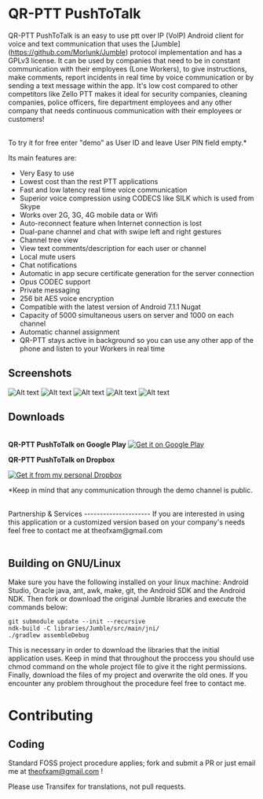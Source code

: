 QR-PTT PushToTalk
=======

QR-PTT PushToTalk is an easy to use ptt over IP (VoIP) Android client for voice and text communication that uses the [Jumble] (https://github.com/Morlunk/Jumble) protocol implementation and has a GPLv3 license. It can be used by companies that need to be in constant communication with their employees (Lone Workers), to give instructions, make comments, report incidents in real time by voice communication or by sending a text message within the app. It's low cost compared to other competitors like Zello PTT makes it ideal for security companies, cleaning companies, police officers, fire department employees and any other company that needs continuous communication with their employees or customers!

<br/>To try it for free enter "demo" as User ID and leave User PIN field empty.*

Its main features are:
- Very Easy to use
- Lowest cost than the rest PTT applications
- Fast and low latency real time voice communication
- Superior voice compression using CODECS like SILK which is used from Skype
- Works over 2G, 3G, 4G mobile data or Wifi
- Auto-reconnect feature when Internet connection is lost
- Dual-pane channel and chat with swipe left and right gestures
- Channel tree view
- View text comments/description for each user or channel
- Local mute users
- Chat notifications
- Automatic in app secure certificate generation for the server connection
- Opus CODEC support
- Private messaging
- 256 bit AES voice encryption
- Compatible with the latest version of Android 7.1.1 Nugat
- Capacity of 5000 simultaneous users on server and 1000 on each channel
- Automatic channel assignment
- QR-PTT stays active in background so you can use any other app of the phone and listen to your Workers in real time

Screenshots
---------------------
![Alt text](https://lh3.googleusercontent.com/nwebABvFzlRV1xIDKBEeVnnSbZD_dFUfcLice1J3HSJBJ1MXyYTS3GEF_c-_XIiTXFU=h400-rw "Optional title1") ![Alt text](https://lh3.googleusercontent.com/BzedgAWLHVwCtFyB8QI94XLFDq9Ip4RlGJGcBhbZ64U9tH1uWbV0pS14QR1bNvuD3Baf=h400-rw "Optional title2") 
![Alt text](https://lh3.googleusercontent.com/VnlCirO71n56qk9oqKdIHU9145zY00vCVKeGnhuA9x48NeG_LRqwly6eKEWvhFR4g3F0=h400-rw "Optional title3") ![Alt text](https://lh3.googleusercontent.com/Yf2u-e4LhKOoFL0msajz6BLq31Twdi0vODvkl0rZ4NZ7Pj--o95H_42_jfeuaYAI7NQ=h400-rw "Optional title4")
![Alt text](https://lh3.googleusercontent.com/HMOqNl-MK1hNUbYjCtBR-h2nCtyckvcSTa10h6bY3vjZMmvhHQKHncl0Jtv4AMs8meQ=h400-rw "Optional title5")





Downloads
---------------------
<br />
<strong>QR-PTT PushToTalk on Google Play</strong>

<a href="https://play.google.com/store/apps/details?id=com.terracom.qrpttbeta.free&hl=en">
  <img alt="Get it on Google Play" src="https://developer.android.com/images/brand/en_generic_rgb_wo_45.png" />
</a>

<br />


<strong>QR-PTT PushToTalk on Dropbox </strong>

<a href="https://dl.dropboxusercontent.com/u/25024443/QR-PTT PushToTalk.apk">
  <img alt="Get it from my personal Dropbox" src="https://cf.dropboxstatic.com/static/images/index/logo-vflme-Gvg.png" />
</a>

<br/>

*Keep in mind that any communication through the demo channel is public. 


<br/>
Partnership & Services
---------------------
If you are interested in using this application or a customized version based on your company's needs feel free to contact me at theofxam@gmail.com
<br/><br/>


Building on GNU/Linux
---------------------

Make sure you have the following installed on your linux machine: Android Studio, Oracle java,
ant, awk, make, git, the Android SDK and the Android NDK. Then fork or download the original Jumble libraries and execute the commands below:

    git submodule update --init --recursive
    ndk-build -C libraries/Jumble/src/main/jni/
    ./gradlew assembleDebug

This is necessary in order to download the libraries that the initial application uses.
Keep in mind that throughout the proccess you should use chmod command on the whole project file
to give it the right permissions. Finally, download the files of my project and overwrite the old
ones. If you encounter any problem throughout the procedure feel free to contact me.


Contributing	
============

Coding
------

Standard FOSS project procedure applies; fork and submit a PR or just email me at theofxam@gmail.com !

Please use Transifex for translations, not pull requests.
